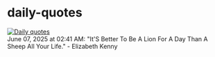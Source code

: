 # daily-quotes
[![Daily quotes](https://github.com/ceepu8/daily-quotes/actions/workflows/daily-quote.yml/badge.svg)](https://github.com/ceepu8/daily-quotes/actions/workflows/daily-quote.yml)<br/>
June 07, 2025 at 02:41 AM: "It'S Better To Be A Lion For A Day Than A Sheep All Your Life." - Elizabeth Kenny
